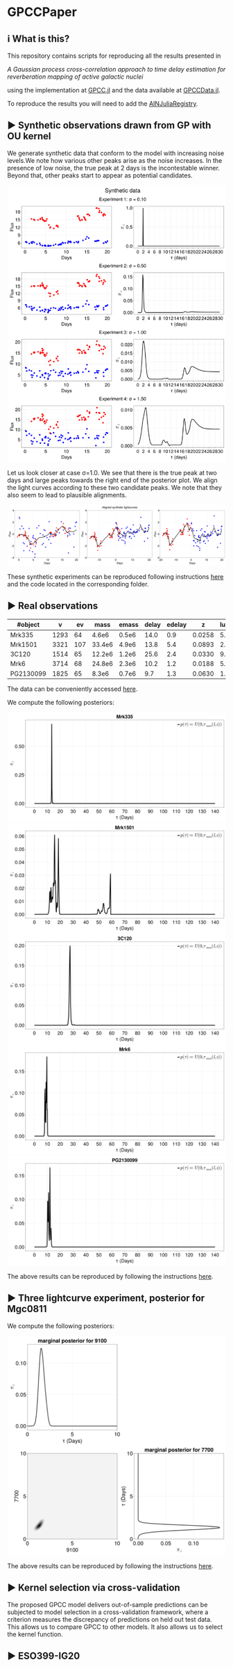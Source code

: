 # GPCCPaper

## ℹ What is this?

This repository contains scripts for reproducing all the results presented in 

*A Gaussian process cross-correlation approach to time delay estimation for reverberation mapping of active galactic nuclei*

using the implementation at [GPCC.jl](https://github.com/HITS-AIN/GPCC.jl) and the data available at [GPCCData.jl](https://github.com/HITS-AIN/GPCCData.jl).

To reproduce the results you will need to add the [AINJuliaRegistry](https://github.com/HITS-AIN/AINJuliaRegistry).

## ▶ Synthetic observations drawn from GP with OU kernel

We generate synthetic data  that conform to the model with increasing noise levels.We note how various other peaks arise as the noise increases. In the presence of low noise, the true peak at 2 days is the incontestable winner. Beyond that, other peaks start to appear as potential candidates.



![synth_align](scripts/Synthetic/synth_posteriors.png)


Let us look closer at case σ=1.0. We see that there is the true peak at two days and large peaks towards the right end of the posterior plot.
We align the light curves according to these two candidate peaks. We note that they also seem to lead to plausible alignments. 

![synth_align](scripts/Synthetic/synth_aligned_at_three_delays.png)

These synthetic experiments can be reproduced following instructions [here](scripts/Synthetic/README.md) and the code located in the corresponding folder.


## ▶ Real observations


#object   | v   |  ev |  mass | emass |  delay|edelay | z     | luminosity|
| ------- | --- | --- | ----- | ----- | ----- | ----- | ----- | ----------| 
Mrk335	  |1293 | 64  | 4.6e6 | 0.5e6 | 14.0  |  0.9  | 0.0258| 5.01e43   |
Mrk1501   |3321 | 107 | 33.4e6| 4.9e6 | 13.8  |  5.4  | 0.0893| 2.09e44   |
3C120     |1514 | 65  | 12.2e6| 1.2e6 | 25.6  |  2.4  | 0.0330| 9.12e43   |
Mrk6      |3714 | 68  | 24.8e6| 2.3e6 | 10.2  |  1.2  | 0.0188| 5.62e43   |
PG2130099 |1825 | 65  | 8.3e6 | 0.7e6 | 9.7   |  1.3  | 0.0630| 1.41e44   |

The data can be conveniently accessed [here](https://github.com/HITS-AIN/GPCCData.jl).

We compute the following posteriors:

![Mrk335](scripts/GPCCDataExperiments/posterior_unif_Mrk335.png)
![Mrk1501](scripts/GPCCDataExperiments/posterior_unif_Mrk1501.png)
![3C120](scripts/GPCCDataExperiments/posterior_unif_3C120.png)
![Mrk6](scripts/GPCCDataExperiments/posterior_unif_Mrk6.png)
![PG2130099](scripts/GPCCDataExperiments/posterior_unif_PG2130099.png)

The above results can be reproduced by following the instructions [here](scripts/GPCCDataExperiments/README.md).


## ▶ Three lightcurve experiment, posterior for Mgc0811

We compute the following posteriors:

![Mgc0811](scripts/threelightcurves/2Dposterior_Mgc0811.png)

The above results can be reproduced by following the instructions [here](scripts/threelightcurves/README.md).


## ▶ Kernel selection via cross-validation

The proposed GPCC model delivers out-of-sample predictions can be subjected to model selection in a cross-validation framework, where a criterion measures the discrepancy of predictions on held out test data. This allows us to compare GPCC to other models. It also allows us to select the kernel function.

## ▶ ESO399-IG20

